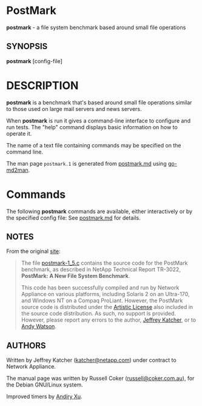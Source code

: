 # PostMark

**postmark** - a file system benchmark based around small file operations


SYNOPSIS
--------

__postmark__ [config-file]

# DESCRIPTION

**postmark** is a benchmark that's based around small file operations similar to those used on large mail servers and news servers.

When **postmark** is run it gives a command-line interface to configure and run tests. The "help" command displays basic information on how to operate it.

The name of a text file containing commands may be specified on the command line.

The man page `postmark.1` is generated from [postmark.md](postmark.md) using [go-md2man](https://github.com/cpuguy83/go-md2man).


# Commands

The following **postmark** commands are available, either interactively or by the specified config file: See [postmark.md](postmark.md) for details.


NOTES
-----

From the original [site](http://www.netapp.com/tech_library/postmark.html):

> The file [postmark-1_5.c](postmark-1_5.c) contains the source code for the PostMark benchmark, as described in NetApp Technical Report TR-3022, __PostMark: A New File System Benchmark__.
> 
> This code has been successfully compiled and run by Network Appliance on various platforms, including Solaris 2 on an Ultra-170, and Windows NT on a Compaq ProLiant. However, the PostMark source code is distributed under the [Artistic License](LICENSE) also included in the source code distribution. As such, no support is provided. However, please report any errors to the author, [Jeffrey Katcher](katcher@netapp.com), or to [Andy Watson](watson@netapp.com).


AUTHORS
-------

Written by Jeffrey Katcher (katcher@netapp.com) under contract to Network Appliance.

The manual page was written by Russell Coker (russell@coker.com.au),
for the Debian GNU/Linux system.

Improved timers by [Andiry Xu](https://github.com/Andiry/postmark).
